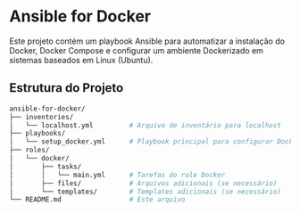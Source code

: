 # Ansible for Docker

Este projeto contém um playbook Ansible para automatizar a instalação do Docker, Docker Compose e configurar um ambiente Dockerizado em sistemas baseados em Linux (Ubuntu).

## Estrutura do Projeto

```bash
ansible-for-docker/
├── inventories/
│   └── localhost.yml         # Arquivo de inventário para localhost
├── playbooks/
│   └── setup_docker.yml      # Playbook principal para configurar Docker
├── roles/
│   └── docker/
│       ├── tasks/
│       │   └── main.yml      # Tarefas do role Docker
│       ├── files/            # Arquivos adicionais (se necessário)
│       └── templates/        # Templates adicionais (se necessário)
└── README.md                 # Este arquivo
